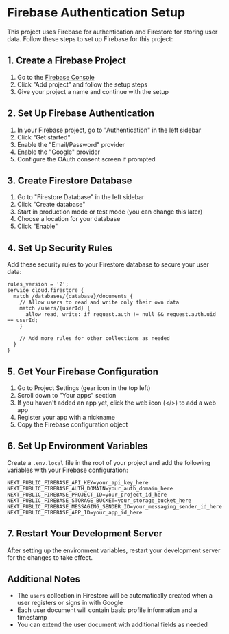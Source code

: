 # Firebase Authentication Setup

This project uses Firebase for authentication and Firestore for storing user data. Follow these steps to set up Firebase for this project:

## 1. Create a Firebase Project

1. Go to the [Firebase Console](https://console.firebase.google.com/)
2. Click "Add project" and follow the setup steps
3. Give your project a name and continue with the setup

## 2. Set Up Firebase Authentication

1. In your Firebase project, go to "Authentication" in the left sidebar
2. Click "Get started"
3. Enable the "Email/Password" provider
4. Enable the "Google" provider
5. Configure the OAuth consent screen if prompted

## 3. Create Firestore Database

1. Go to "Firestore Database" in the left sidebar
2. Click "Create database"
3. Start in production mode or test mode (you can change this later)
4. Choose a location for your database
5. Click "Enable"

## 4. Set Up Security Rules

Add these security rules to your Firestore database to secure your user data:

```
rules_version = '2';
service cloud.firestore {
  match /databases/{database}/documents {
    // Allow users to read and write only their own data
    match /users/{userId} {
      allow read, write: if request.auth != null && request.auth.uid == userId;
    }
    
    // Add more rules for other collections as needed
  }
}
```

## 5. Get Your Firebase Configuration

1. Go to Project Settings (gear icon in the top left)
2. Scroll down to "Your apps" section
3. If you haven't added an app yet, click the web icon (</>) to add a web app
4. Register your app with a nickname
5. Copy the Firebase configuration object

## 6. Set Up Environment Variables

Create a `.env.local` file in the root of your project and add the following variables with your Firebase configuration:

```
NEXT_PUBLIC_FIREBASE_API_KEY=your_api_key_here
NEXT_PUBLIC_FIREBASE_AUTH_DOMAIN=your_auth_domain_here
NEXT_PUBLIC_FIREBASE_PROJECT_ID=your_project_id_here
NEXT_PUBLIC_FIREBASE_STORAGE_BUCKET=your_storage_bucket_here
NEXT_PUBLIC_FIREBASE_MESSAGING_SENDER_ID=your_messaging_sender_id_here
NEXT_PUBLIC_FIREBASE_APP_ID=your_app_id_here
```

## 7. Restart Your Development Server

After setting up the environment variables, restart your development server for the changes to take effect.

## Additional Notes

- The `users` collection in Firestore will be automatically created when a user registers or signs in with Google
- Each user document will contain basic profile information and a timestamp
- You can extend the user document with additional fields as needed 
